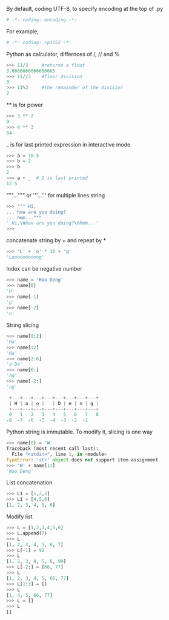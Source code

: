By default, coding UTF-8, to specify encoding at the top of .py

```python
# -*- coding: encoding -*-
```

For example, 
```python
# -*- coding: cp1252 -*-
```


Python as calculator, differnces of /, // and %
```python
>>> 11/3     #returns a float
3.6666666666666665
>>> 11//3    #floor division
3
>>> 11%3     #the remainder of the division
2
```


** is for power
```python
>>> 3 ** 2
9
>>> 4 ** 3
64
```

_ is for last printed expression in interactive mode
```python
>>> a = 10.5
>>> b = 2
>>> b
2
>>> a + _  # 2 is last printed
12.5
```

"""...""" or '''...''' for multiple lines string
```python
>>> """ Hi,
... how are you doing?
... hmm..."""
' Hi,\nhow are you doing?\nhmm...'
>>>
```

concatenate string by + and repeat by *
```python
>>> 'L' + 'o' * 10 + 'g'
'Loooooooooog'
```

Index can be negative number
```python
>>> name = 'Hao Deng'
>>> name[0]
'H'
>>> name[-1]
'g'
>>> name[-2]
'n'
```

String slicing
```python
>>> name[0:2]
'Ha'
>>> name[:2]
'Ha'
>>> name[2:6]
'o De'
>>> name[6:]
'ng'
>>> name[-2:]
'ng'
```
```javascript
 +---+---+---+---+---+---+---+---+
 | H | a | o |   | D | e | n | g |
 +---+---+---+---+---+---+---+---+
 0   1   2   3   4   5   6   7   8
-8  -7  -6  -5  -4  -3  -2  -1
```

Python string is immutable. To modify it, slicing is one way
```python
>>> name[0] = 'W'
Traceback (most recent call last):
  File "<stdin>", line 1, in <module>
TypeError: 'str' object does not support item assignment
>>> 'W' + name[1:]
'Wao Deng'
```

List concatenation
```python
>>> L1 = [1,2,3]
>>> L1 + [4,5,6]
[1, 2, 3, 4, 5, 6]
```

Modify list
```python
>>> L = [1,2,3,4,5,6]
>>> L.append(7)
>>> L
[1, 2, 3, 4, 5, 6, 7]
>>> L[-1] = 99
>>> L
[1, 2, 3, 4, 5, 6, 99]
>>> L[-2:] = [66, 77]
>>> L
[1, 2, 3, 4, 5, 66, 77]
>>> L[1:3] = []
>>> L
[1, 4, 5, 66, 77]
>>> L = []
>>> L
[]
```
